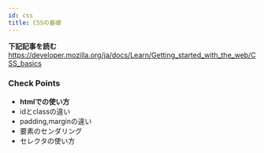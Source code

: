 ```yaml
---
id: css
title: CSSの基礎
---
```



**下記記事を読む**
https://developer.mozilla.org/ja/docs/Learn/Getting_started_with_the_web/CSS_basics

### Check Points

- **htmlでの使い方**
- idとclassの違い
- padding,marginの違い
- 要素のセンダリング
- セレクタの使い方
